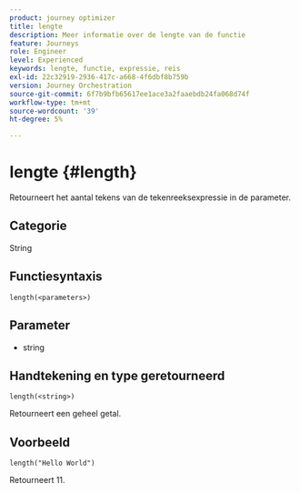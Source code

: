 ```yaml
---
product: journey optimizer
title: lengte
description: Meer informatie over de lengte van de functie
feature: Journeys
role: Engineer
level: Experienced
keywords: lengte, functie, expressie, reis
exl-id: 22c32919-2936-417c-a668-4f6dbf8b759b
version: Journey Orchestration
source-git-commit: 6f7b9bfb65617ee1ace3a2faaebdb24fa068d74f
workflow-type: tm+mt
source-wordcount: '39'
ht-degree: 5%

---
```


# lengte {#length}

Retourneert het aantal tekens van de tekenreeksexpressie in de parameter.

## Categorie

String

## Functiesyntaxis

`length(<parameters>)`

## Parameter

* string

## Handtekening en type geretourneerd

`length(<string>)`

Retourneert een geheel getal.

## Voorbeeld

`length("Hello World")`

Retourneert 11.

